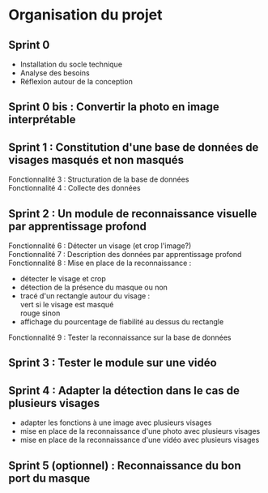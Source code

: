 # Organisation du projet

## Sprint 0

* Installation du socle technique
* Analyse des besoins
* Réflexion autour de la conception

## Sprint 0 bis : Convertir la photo en image interprétable
 
## Sprint 1 : Constitution d'une base de données de visages masqués et non masqués

Fonctionnalité 3 : Structuration de la base de données<br/>
Fonctionnalité 4 : Collecte des données<br/>

## Sprint 2 : Un module de reconnaissance visuelle par apprentissage profond

Fonctionnalité 6 : Détecter un visage (et crop l'image?)<br/>
Fonctionnalité 7 : Description des données par apprentissage profond<br/>
Fonctionnalité 8 : Mise en place de la reconnaissance :<br/>
* détecter le visage et crop
* détection de la présence du masque ou non 
* tracé d'un rectangle autour du visage :<br/>
vert si le visage est masqué<br/>
rouge sinon<br/>
* affichage du pourcentage de fiabilité au dessus du rectangle<br/>

Fonctionnalité 9 : Tester la reconnaissance sur la base de données<br/>

## Sprint 3 : Tester le module sur une vidéo

## Sprint 4 : Adapter la détection dans le cas de plusieurs visages
* adapter les fonctions à une image avec plusieurs visages
* mise en place de la reconnaissance d'une photo avec plusieurs visages
* mise en place de la reconnaissance d'une vidéo avec plusieurs visages

## Sprint 5 (optionnel) : Reconnaissance du bon port du masque

